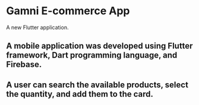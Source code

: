# Gamni E-commerce App

A new Flutter application.
## A mobile application was developed using Flutter framework, Dart programming language, and Firebase.
## A user can search the available products, select the quantity, and add them to the card.

